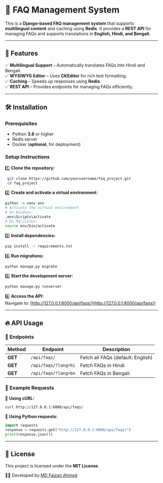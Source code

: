 # 📖 FAQ Management System

This is a **Django-based FAQ management system** that supports **multilingual content** and caching using **Redis**. It provides a **REST API** for managing FAQs and supports translations in **English, Hindi, and Bengali**.

---

## 🚀 Features

✅ **Multilingual Support** – Automatically translates FAQs into Hindi and Bengali.  
✅ **WYSIWYG Editor** – Uses **CKEditor** for rich text formatting.  
✅ **Caching** – Speeds up responses using **Redis**.  
✅ **REST API** – Provides endpoints for managing FAQs efficiently.

---

## 🛠 Installation

### **Prerequisites**
- Python **3.8** or higher
- Redis server
- Docker (**optional**, for deployment)

### **Setup Instructions**

1️⃣ **Clone the repository:**  
```bash
 git clone https://github.com/yourusername/faq_project.git
 cd faq_project
```

2️⃣ **Create and activate a virtual environment:**  
```bash
python -m venv env
# Activate the virtual environment
# On Windows:
.env\Scripts\activate
# On Mac/Linux:
source env/bin/activate
```

3️⃣ **Install dependencies:**  
```bash
pip install -r requirements.txt
```

4️⃣ **Run migrations:**  
```bash
python manage.py migrate
```

5️⃣ **Start the development server:**  
```bash
python manage.py runserver
```

6️⃣ **Access the API:**  
Navigate to: [http://127.0.0.1:8000/api/faqs/](http://127.0.0.1:8000/api/faqs/)

---

## 🔥 API Usage

### 📌 **Endpoints**
| Method | Endpoint | Description |
|--------|----------------------|----------------------|
| **GET** | `/api/faqs/` | Fetch all FAQs (default: English) |
| **GET** | `/api/faqs/?lang=hi` | Fetch FAQs in Hindi |
| **GET** | `/api/faqs/?lang=bn` | Fetch FAQs in Bengali |

### 📝 **Example Requests**

📌 **Using cURL:**  
```bash
curl http://127.0.0.1:8000/api/faqs/
```

📌 **Using Python requests:**  
```python
import requests
response = requests.get("http://127.0.0.1:8000/api/faqs/")
print(response.json())
```

---

## 📜 License
This project is licensed under the **MIT License**.

👨‍💻 Developed by [MD Faizan Ahmed](https://github.com/faizanjarjez)

